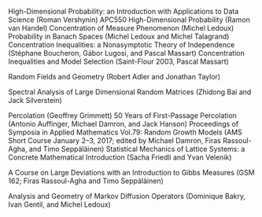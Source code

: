High-Dimensional Probability: an Introduction with Applications to Data Science (Roman Vershynin)
APC550 High-Dimensional Probability (Ramon van Handel)
Concentration of Measure Phenomenon (Michel Ledoux)
Probability in Banach Spaces (Michel Ledoux and Michel Talagrand)
Concentration Inequalities: a Nonasymptotic Theory of Independence (Stéphane Boucheron, Gábor Lugosi, and Pascal Massart)
Concentration Inequalities and Model Selection (Saint-Flour 2003, Pascal Massart)

Random Fields and Geometry (Robert Adler and Jonathan Taylor)

Spectral Analysis of Large Dimensional Random Matrices (Zhidong Bai and Jack Silverstein)

Percolation (Geoffrey Grimmett)
50 Years of First-Passage Percolation (Antonio Auffinger, Michael Damron, and Jack Hanson)
Proceedings of Symposia in Applied Mathematics Vol.79: Random Growth Models (AMS Short Course January 2–3, 2017; edited by Michael Damron, Firas Rassoul-Agha, and Timo Seppäläinen)
Statistical Mechanics of Lattice Systems: a Concrete Mathematical Introduction (Sacha Friedli and Yvan Velenik)

A Course on Large Deviations with an Introduction to Gibbs Measures (GSM 162; Firas Rassoul-Agha and Timo Seppäläinen)

Analysis and Geometry of Markov Diffusion Operators (Dominique Bakry, Ivan Gentil, and Michel Ledoux)
